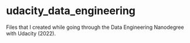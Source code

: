 # udacity_data_engineering
Files that I created while going through the Data Engineering Nanodegree with Udacity (2022).
